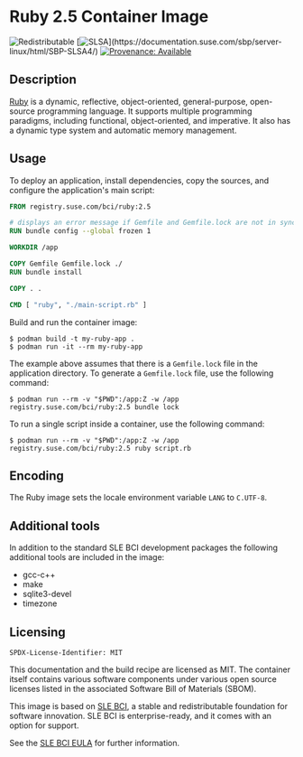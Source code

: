 # Ruby 2.5 Container Image

![Redistributable](https://img.shields.io/badge/Redistributable-Yes-green)
[![SLSA](https://img.shields.io/badge/SLSA_(v0.1)-Level_4-Green)](https://documentation.suse.com/sbp/server-linux/html/SBP-SLSA4/)
[![Provenance: Available](https://img.shields.io/badge/Provenance-Available-Green)](https://documentation.suse.com/container/all/html/Container-guide/index.html#container-verify)

## Description

[Ruby](https://www.ruby-lang.org/) is a dynamic, reflective, object-oriented, general-purpose, open-source programming language. It supports multiple programming paradigms, including functional, object-oriented, and imperative. It also has a dynamic type system and automatic memory management.

## Usage

To deploy an application, install dependencies, copy the sources, and configure the application's main script:

```Dockerfile
FROM registry.suse.com/bci/ruby:2.5

# displays an error message if Gemfile and Gemfile.lock are not in sync
RUN bundle config --global frozen 1

WORKDIR /app

COPY Gemfile Gemfile.lock ./
RUN bundle install

COPY . .

CMD [ "ruby", "./main-script.rb" ]
```

Build and run the container image:

```ShellSession
$ podman build -t my-ruby-app .
$ podman run -it --rm my-ruby-app
```

The example above assumes that there is a `Gemfile.lock` file in the application directory.
To generate a `Gemfile.lock` file, use the following command:

```ShellSession
$ podman run --rm -v "$PWD":/app:Z -w /app registry.suse.com/bci/ruby:2.5 bundle lock
```

To run a single script inside a container, use the following command:

```ShellSession
$ podman run --rm -v "$PWD":/app:Z -w /app registry.suse.com/bci/ruby:2.5 ruby script.rb
```

## Encoding

The Ruby image sets the locale environment variable `LANG` to `C.UTF-8`.

## Additional tools

In addition to the standard SLE BCI development packages the following
additional tools are included in the image:

- gcc-c++
- make
- sqlite3-devel
- timezone

## Licensing

`SPDX-License-Identifier: MIT`

This documentation and the build recipe are licensed as MIT.
The container itself contains various software components under various open source licenses listed in the associated
Software Bill of Materials (SBOM).

This image is based on [SLE BCI](https://opensource.suse.com/bci/), a stable and redistributable foundation for software innovation. SLE BCI is enterprise-ready, and it comes with an option for support.

See the [SLE BCI EULA](https://www.suse.com/licensing/eula/#bci) for further information.

